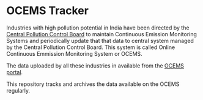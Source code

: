 # OCEMS Tracker

Industries with high pollution potential in India have been directed by the [Central Pollution Control Board][1] to maintain Continuous Emission Monitoring Systems and periodically update that that data to central system managed by the Central Pollution Control Board. This system is called Online Continuous Emmission Monitoring System or OCEMS.

The data uploaded by all these industries in available from the [OCEMS portal][2].

[1]: https://cpcb.gov.in/
[2]: https://rtdms.cpcb.gov.in/data

This repository tracks and archives the data available on the OCEMS regularly.

